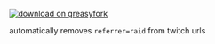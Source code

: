 [![download on greasyfork](https://img.shields.io/badge/dynamic/json?color=%23900&label=download%20on%20greasyfork&query=total_installs&suffix=%20downloads&url=https%3A%2F%2Fgreasyfork.org%2Fen%2Fscripts%2F409807-twitch-remove-referrer-raid.json)](https://greasyfork.org/en/scripts/409807-twitch-remove-referrer-raid)

automatically removes `referrer=raid` from twitch urls

